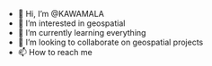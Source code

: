 - 👋 Hi, I’m @KAWAMALA
- 👀 I’m interested in geospatial
- 🌱 I’m currently learning everything
- 💞️ I’m looking to collaborate on geospatial projects
- 📫 How to reach me 

<!---
KAWAMALA/KAWAMALA is a ✨ special ✨ repository because its `README.md` (this file) appears on your GitHub profile.
You can click the Preview link to take a look at your changes.
--->
